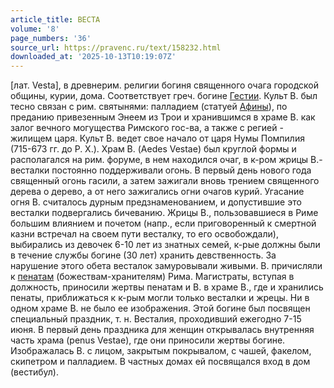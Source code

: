 ```yaml
---
article_title: ВЕСТА
volume: '8'
page_numbers: '36'
source_url: https://pravenc.ru/text/158232.html
downloaded_at: '2025-10-13T10:19:07Z'
---
```


[лат. Vesta], в древнерим. религии богиня священного очага городской общины, курии, дома. Соответствует греч. богине [Гестии](https://pravenc.ru/text/Гестии.html). Культ В. был тесно связан с рим. святынями: палладием (статуей [Афины](https://pravenc.ru/text/Афины.html)), по преданию привезенным Энеем из Трои и хранившимся в храме В. как залог вечного могущества Римского гос-ва, а также с регией - жилищем царя. Культ В. ведет свое начало от царя Нумы Помпилия (715-673 гг. до Р. Х.). Храм В. (Aedes Vestae) был круглой формы и располагался на рим. форуме, в нем находился очаг, в к-ром жрицы В.- весталки постоянно поддерживали огонь. В первый день нового года священный огонь гасили, а затем зажигали вновь трением священного дерева о дерево, а от него зажигались огни очагов курий. Угасание огня В. считалось дурным предзнаменованием, и допустившие это весталки подвергались бичеванию. Жрицы В., пользовавшиеся в Риме большим влиянием и почетом (напр., если приговоренный к смертной казни встречал на своем пути весталку, то его освобождали), выбирались из девочек 6-10 лет из знатных семей, к-рые должны были в течение службы богине (30 лет) хранить девственность. За нарушение этого обета весталок замуровывали живыми. В. причисляли к [пенатам](https://pravenc.ru/text/пенатам.html) (божествам-хранителям) Рима. Магистраты, вступая в должность, приносили жертвы пенатам и В. в храме В., где и хранились пенаты, приближаться к к-рым могли только весталки и жрецы. Ни в одном храме В. не было ее изображения. Этой богине был посвящен специальный праздник, т. н. Весталия, проходивший ежегодно 7-15 июня. В первый день праздника для женщин открывалась внутренняя часть храма (penus Vestae), где они приносили жертвы богине. Изображалась В. с лицом, закрытым покрывалом, с чашей, факелом, скипетром и палладием. В частных домах ей посвящался вход в дом (вестибул).
